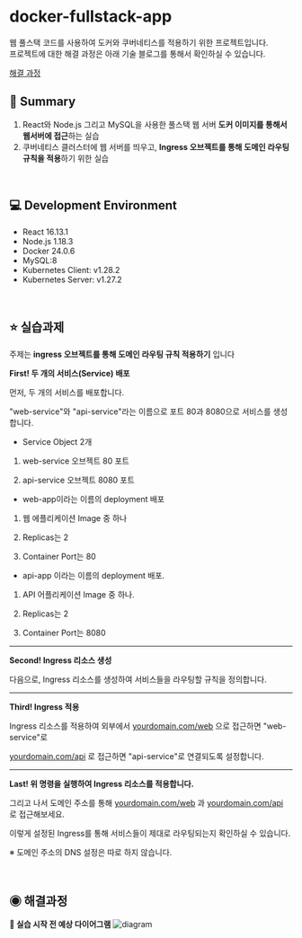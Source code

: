 # docker-fullstack-app

웹 풀스택 코드를 사용하여 도커와 쿠버네티스를 적용하기 위한 프로젝트입니다.<br>
프로젝트에 대한 해결 과정은 아래 기술 블로그를 통해서 확인하실 수 있습니다. <br>

[해결 과정](https://velog.io/@mdev97/K8S-Ingress-%EB%8F%84%EB%A9%94%EC%9D%B8-%EB%9D%BC%EC%9A%B0%ED%8C%85-%EA%B7%9C%EC%B9%99-%EC%A0%81%EC%9A%A9-Mac-M1-with-Docker-Desktop)

## 📝 Summary
1. React와 Node.js 그리고 MySQL을 사용한 풀스택 웹 서버 **도커 이미지를 통해서 웹서버에 접근**하는 실습
2. 쿠버네티스 클러스터에 웹 서버를 띄우고, **Ingress 오브젝트를 통해 도메인 라우팅 규칙을 적용**하기 위한 실습

<br>

## 💻 Development Environment
- React 16.13.1
- Node.js 1.18.3
- Docker 24.0.6
- MySQL:8
- Kubernetes Client: v1.28.2
- Kubernetes Server: v1.27.2

<br>

## **⭐️ 실습과제**

주제는 **ingress 오브젝트를 통해 도메인 라우팅 규칙 적용하기** 입니다

**First! 두 개의 서비스(Service) 배포**

먼저, 두 개의 서비스를 배포합니다. 

"web-service"와 "api-service"라는 이름으로 포트 80과 8080으로 서비스를 생성합니다.

- Service Object 2개

1. web-service 오브젝트 80 포트

2. api-service 오브젝트 8080 포트

- web-app이라는 이름의 deployment 배포

1. 웹 에플리케이션 Image 중 하나

2. Replicas는 2

3. Container Port는 80

- api-app 이라는 이름의 deployment 배포.

1. API 어플리케이션 Image 중 하나.

2. Replicas는 2

3. Container Port는 8080

---

**Second! Ingress 리소스 생성**

다음으로, Ingress 리소스를 생성하여 서비스들을 라우팅할 규칙을 정의합니다.

---

**Third! Ingress 적용**

Ingress 리소스를 적용하여 외부에서 [yourdomain.com/web](http://yourdomain.com/web) 으로 접근하면 "web-service"로

[yourdomain.com/api](http://yourdomain.com/api) 로 접근하면 "api-service"로 연결되도록 설정합니다.

---

**Last! 위 명령을 실행하여 Ingress 리소스를 적용합니다.** 

그리고 나서 도메인 주소를 통해 [yourdomain.com/web](http://yourdomain.com/web) 과 [yourdomain.com/api](http://yourdomain.com/api) 로 접근해보세요.

이렇게 설정된 Ingress를 통해 서비스들이 제대로 라우팅되는지 확인하실 수 있습니다.

※ 도메인 주소의 DNS 설정은 따로 하지 않습니다.

<br>

## **◉ 해결과정**

**📌 실습 시작 전 예상 다이어그램**
![diagram](https://github.com/moonstar0331/docker-fullstack-app/assets/79830859/c23d922c-f194-4971-a968-2c5f4d05cbc5)
